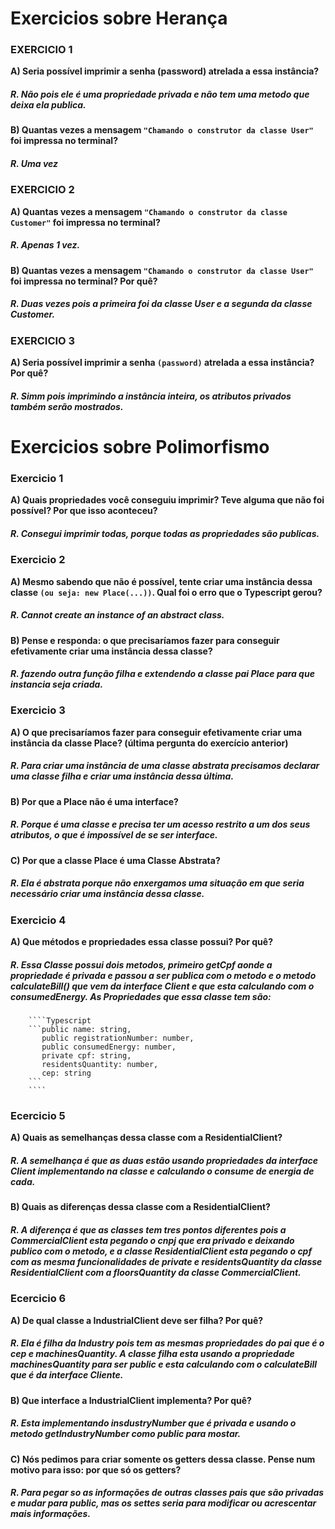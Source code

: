# **Exercicios sobre Herança**

### EXERCICIO 1

**A) Seria possível imprimir a senha (password) atrelada a essa instância?**

##### R. Não pois ele é uma propriedade privada e não tem uma metodo que deixa ela publica.

**B) Quantas vezes a mensagem `"Chamando o construtor da classe User"` foi impressa no terminal?**

##### R. Uma vez

### EXERCICIO 2

**A) Quantas vezes a mensagem `"Chamando o construtor da classe Customer"` foi impressa no terminal?**

##### R. Apenas 1 vez.

**B) Quantas vezes a mensagem `"Chamando o construtor da classe User"` foi impressa no terminal? Por quê?**

##### R. Duas vezes pois a primeira foi da classe User e a segunda da classe Customer.

### EXERCICIO 3

**A) Seria possível imprimir a senha `(password)` atrelada a essa instância? Por quê?**

##### R. Simm pois imprimindo a instância inteira, os atributos privados também serão mostrados.

# **Exercicios sobre Polimorfismo**

### Exercicio 1

**A) Quais propriedades você conseguiu imprimir? Teve alguma que não foi possível? Por que isso aconteceu?**

##### R. Consegui imprimir todas, porque todas as propriedades são publicas.

### Exercicio 2

**A) Mesmo sabendo que não é possível, tente criar uma instância dessa classe `(ou seja: new Place(...))`. Qual foi o erro que o Typescript gerou?**

##### R. Cannot create an instance of an abstract class.

**B) Pense e responda: o que precisaríamos fazer para conseguir efetivamente criar uma instância dessa classe?**

##### R. fazendo outra função filha e extendendo a classe pai Place para que instancia seja criada.

### Exercicio 3

**A) O que precisaríamos fazer para conseguir efetivamente criar uma instância da classe Place? (última pergunta do exercício anterior)**

##### R. Para criar uma instância de uma classe abstrata precisamos declarar uma classe filha e criar uma instância dessa última.

**B) Por que a Place não é uma interface?**

##### R. Porque é uma classe e precisa ter um acesso restrito a um dos seus atributos, o que é impossível de se ser interface.

**C) Por que a classe Place é uma Classe Abstrata?**

##### R. Ela é abstrata porque não enxergamos uma situação em que seria necessário criar uma instância dessa classe.

### Exercicio 4 

**A) Que métodos e propriedades essa classe possui? Por quê?**

##### R. Essa Classe possui dois metodos, primeiro getCpf aonde a propriedade é privada e passou a ser publica com o metodo e o metodo calculateBill() que vem da interface Client e que esta calculando com o consumedEnergy. As Propriedades que essa classe tem são:
        ````Typescript
        ```public name: string,
           public registrationNumber: number,
           public consumedEnergy: number,
           private cpf: string,
           residentsQuantity: number,
           cep: string 
        ```
        ````
           
        
### Ecercicio 5

**A) Quais as semelhanças dessa classe com a ResidentialClient?**

##### R. A semelhança é que as duas estão usando propriedades da interface Client implementando na classe e calculando o consume de energia de cada.

**B) Quais as diferenças dessa classe com a ResidentialClient?**

##### R. A diferença é que as classes tem tres pontos diferentes pois a CommercialClient esta pegando o cnpj que era privado e deixando publico com o metodo, e a classe ResidentialClient esta pegando o cpf com as mesma funcionalidades de private  e residentsQuantity da classe ResidentialClient com a floorsQuantity da classe CommercialClient.

### Ecercicio 6

**A) De qual classe a IndustrialClient deve ser filha? Por quê?**

##### R. Ela é filha da Industry pois tem as mesmas propriedades do pai que é o cep e machinesQuantity. A classe filha esta usando a propriedade machinesQuantity para ser public e esta  calculando com o calculateBill que é da interface Cliente.

**B) Que interface a IndustrialClient implementa? Por quê?**

##### R. Esta implementando insdustryNumber que é privada e usando o metodo getIndustryNumber como public para mostar.

**C) Nós pedimos para criar somente os getters dessa classe. Pense num motivo para isso: por que só os getters?**

##### R. Para pegar so as informações de outras classes pais que são privadas e mudar para public, mas os settes seria para modificar ou acrescentar mais informações.